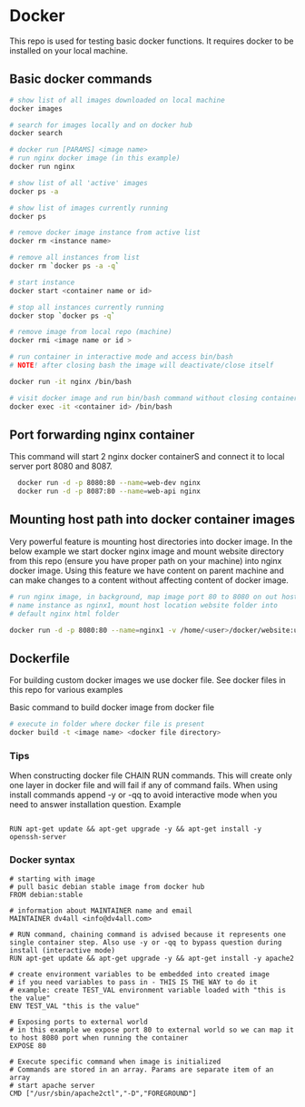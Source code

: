 # Docker

This repo is used for testing basic docker functions. It requires docker to be installed on your local machine.

## Basic docker commands

```bash
# show list of all images downloaded on local machine
docker images

# search for images locally and on docker hub
docker search

# docker run [PARAMS] <image name>
# run nginx docker image (in this example)
docker run nginx

# show list of all 'active' images
docker ps -a

# show list of images currently running
docker ps

# remove docker image instance from active list
docker rm <instance name>

# remove all instances from list
docker rm `docker ps -a -q`

# start instance
docker start <container name or id>

# stop all instances currently running
docker stop `docker ps -q`

# remove image from local repo (machine)
docker rmi <image name or id >

# run container in interactive mode and access bin/bash
# NOTE! after closing bash the image will deactivate/close itself

docker run -it nginx /bin/bash

# visit docker image and run bin/bash command without closing container
docker exec -it <container id> /bin/bash

```

## Port forwarding nginx container

This command will start 2 nginx docker containerS and connect it to local server port 8080 and 8087.

```bash
  docker run -d -p 8080:80 --name=web-dev nginx
  docker run -d -p 8087:80 --name=web-api nginx
```

## Mounting host path into docker container images

Very powerful feature is mounting host directories into docker image. In the below example we start docker nginx image and mount website directory from this repo (ensure you have proper path on your machine) into nginx docker image. Using this feature we have content on parent machine and can make changes to a content without affecting content of docker image.

```bash
# run nginx image, in background, map image port 80 to 8080 on out host,
# name instance as nginx1, mount host location website folder into
# default nginx html folder

docker run -d -p 8080:80 --name=nginx1 -v /home/<user>/docker/website:usr/share/nginx/html nginx

```

## Dockerfile

For building custom docker images we use docker file. See docker files in this repo for various examples

Basic command to build docker image from docker file
```bash
# execute in folder where docker file is present
docker build -t <image name> <docker file directory>

```
### Tips
When constructing docker file CHAIN RUN commands. This will create only one layer in docker file and will fail if any of command fails. When using install commands append -y or -qq to avoid interactive mode when you need to answer installation question. Example

```docker

RUN apt-get update && apt-get upgrade -y && apt-get install -y openssh-server

```

### Docker syntax
```docker
# starting with image
# pull basic debian stable image from docker hub
FROM debian:stable

# information about MAINTAINER name and email
MAINTAINER dv4all <info@dv4all.com>

# RUN command, chaining command is advised because it represents one single container step. Also use -y or -qq to bypass question during install (interactive mode)
RUN apt-get update && apt-get upgrade -y && apt-get install -y apache2

# create environment variables to be embedded into created image
# if you need variables to pass in - THIS IS THE WAY to do it
# example: create TEST_VAL environment variable loaded with "this is the value"
ENV TEST_VAL "this is the value"

# Exposing ports to external world
# in this example we expose port 80 to external world so we can map it to host 8080 port when running the container
EXPOSE 80

# Execute specific command when image is initialized
# Commands are stored in an array. Params are separate item of an array
# start apache server
CMD ["/usr/sbin/apache2ctl","-D","FOREGROUND"]

```
